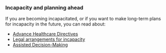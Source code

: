 ###  **Incapacity and planning ahead**

If you are becoming incapacitated, or if you want to make long-term plans for
incapacity in the future, you can read about:

  * [ Advance Healthcare Directives ](https://www.citizensinformation.ie/en/health/legal-matters-and-health/advance-care-directives/)
  * [ Legal arrangements for incapacity ](https://www.citizensinformation.ie/en/health/legal-matters-and-health/legal-arrangements-for-incapacity/)
  * [ Assisted Decision-Making ](https://www.citizensinformation.ie/en/health/legal-matters-and-health/assisted-decision-making-act/)
